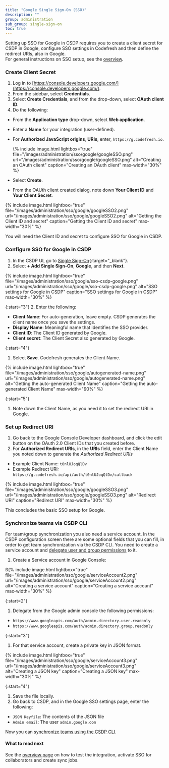 ```yaml
---
title: "Google Single Sign-On (SSO)"
description: ""
group: administration
sub_group: single-sign-on
toc: true
---
```


Setting up SSO for Google in CSDP requires you to create a client secret for CSDP in Google, configure SSO settings in Codefresh and then define the redirect URIs, also in Google.  
For general instructions on SSO setup, see the [overview]({{site.baseurl}}/docs/administration/single-sign-on/sso-setup-oauth2/).


### Create Client Secret

1. Log in to [https://console.developers.google.com/](https://console.developers.google.com/).
1. From the sidebar, select **Credentials**.
1. Select **Create Credentials**, and from the drop-down, select **OAuth client ID**.
1. Do the following:
  * From the **Application type** drop-down, select **Web application**. 
  * Enter a **Name** for your integration (user-defined).  
  * For **Authorized JavaScript origins**, **URIs**, enter, `https://g.codefresh.io`.   
    
    {% include image.html 
       lightbox="true" 
       file="/images/administration/sso/google/googleSSO.png" 
       url="/images/administration/sso/google/googleSSO.png"
       alt="Creating an OAuth client"
       caption="Creating an OAuth client"
       max-width="30%"
       %}

  * Select **Create**. 
  * From the OAUth client created dialog, note down **Your Client ID** and **Your Client Secret**. 

   {% include image.html 
       lightbox="true" 
       file="/images/administration/sso/google/googleSSO2.png" 
       url="/images/administration/sso/google/googleSSO2.png"
       alt="Getting the Client ID and secret"
       caption="Getting the Client ID and secret"
       max-width="30%"
       %}

You will need the Client ID and secret to configure SSO for Google in CSDP.


### Configure SSO for Google in CSDP

1. In the CSDP UI, go to [Single Sign-On](https://g.codefresh.io/2.0/account-settings/single-sign-on){:target="\_blank"}.
1. Select **+ Add Single Sign-On**, **Google**, and then **Next**.


 {% include image.html 
 lightbox="true" 
 file="/images/administration/sso/google/sso-csdp-google.png" 
  url="/images/administration/sso/google/sso-csdp-google.png"
  alt="SSO settings for Google in CSDP"
  caption="SSO settings for Google in CSDP"
  max-width="30%"
  %}

{:start="3"}
2. Enter the following: 
  * **Client Name**: For auto-generation, leave empty. CSDP generates the client name once you save the settings.  
  * **Display Name**: Meaningful name that identifies the SSO provider.
  * **Client ID**: The Client ID generated by Google.  
  * **Client secret**: The Client Secret also generated by Google. 
    
{:start="4"}
1. Select **Save**. Codefresh generates the Client Name. 

  {% include image.html 
  lightbox="true" 
  file="/images/administration/sso/google/autogenerated-name.png" 
  url="/images/administration/sso/google/autogenerated-name.png"
  alt="Getting the auto-generated Client Name"
  caption="Getting the auto-generated Client Name"
  max-width="90%"
  %}

{:start="5"}
1. Note down the Client Name, as you need it to set the redirect URI in Google.

### Set up Redirect URI
1. Go back to the Google Console Developer dashboard, and click the edit button on the OAuth 2.0 Client IDs that you created before.
1. For **Authorized Redirect URIs**, in the **URIs** field, enter the Client Name you noted down to generate the *Authorized Redirect URIs*
  * Example Client Name: `t0nlUJoqQlDv`
  * Example Redirect URI: `https://g.codefresh.io/api/auth/t0nlUJoqQlDv/callback`
  
   {% include image.html 
  lightbox="true" 
  file="/images/administration/sso/google/googleSSO3.png" 
  url="/images/administration/sso/google/googleSSO3.png"
  alt="Redirect URI"
  caption="Redirect URI"
  max-width="30%"
  %}

This concludes the basic SSO setup for Google. 

### Synchronize teams via CSDP CLI

For team/group synchronization you also need a service account. 
In the CSDP configuration screen there are some optional fields that you can fill, in order to 
get team synchronization via the CSDP CLI. You need to create a service account and [delegate user and group permissions](https://developers.google.com/admin-sdk/directory/v1/guides/delegation) to it.

1. Create a Service account in Google Console:

 ß{% include image.html 
  lightbox="true" 
  file="/images/administration/sso/google/serviceAccount2.png" 
  url="/images/administration/sso/google/serviceAccount2.png"
  alt="Creating a service account"
  caption="Creating a service account"
  max-width="30%"
  %}

{:start=2"}
1. Delegate from the Google admin console the following permissions:
  * `https://www.googleapis.com/auth/admin.directory.user.readonly`
  * `https://www.googleapis.com/auth/admin.directory.group.readonly`

{:start="3"}
1. For that service account, create a private key in JSON format.
    
  {% include image.html 
     lightbox="true" 
     file="/images/administration/sso/google/serviceAccount3.png" 
     url="/images/administration/sso/google/serviceAccount3.png"
     alt="Creating a JSON key"
     caption="Creating a JSON key"
    max-width="30%"
  %}

{:start="4"}
1. Save the file locally.  
1. Go back to CSDP, and in the Google SSO settings page, enter the following:
  * `JSON Keyfile`: The contents of the JSON file
  * `Admin email`: The user `admin.google.com`

Now you can [synchronize teams using the CSDP CLI]({{site.baseurl}}/docs/administration/single-sign-on/sso-setup-oauth2/#syncing-of-teams-after-initial-sso-setup).

#### What to read next
See the [overview page]({{site.baseurl}}/docs/administration/single-sign-on/sso-setup-oauth2/#testing-your-identity-provider) on how to test the integration, activate SSO for collaborators and create sync jobs.